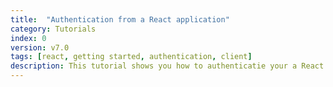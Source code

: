 ```yaml
---
title:  "Authentication from a React application"
category: Tutorials
index: 0
version: v7.0
tags: [react, getting started, authentication, client]
description: This tutorial shows you how to authenticatie your a React app to sensenet.
---
```

